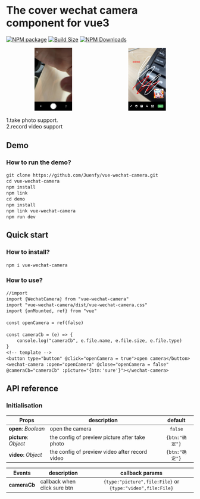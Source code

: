 The cover wechat camera component for vue3
=======================

[![NPM package][npm-img]][npm-url]
[![Build Size][build-size-img]][build-size-url]
[![NPM Downloads][npm-downloads-img]][npm-downloads-url]

<p align="center" style="display: flex">
    <a href="https://camera.juenfy.cn"><img width="40%" src="https://raw.githubusercontent.com/Juenfy/resources/refs/heads/master/camera/preview01.jpg"></a>
    <a href="https://camera.juenfy.cn"><img width="40%" src="https://raw.githubusercontent.com/Juenfy/resources/refs/heads/master/camera/preview02.jpg"></a>
</p>

1.take photo support.<br/>
2.record video support

## Demo
### How to run the demo?
```shell
git clone https://github.com/Juenfy/vue-wechat-camera.git
cd vue-wechat-camera
npm install
npm link
cd demo
npm install
npm link vue-wechat-camera
npm run dev
```

## Quick start
### How to install?
```shell
npm i vue-wechat-camera
```

### How to use?

```vue
//import
import {WechatCamera} from "vue-wechat-camera"
import "vue-wechat-camera/dist/vue-wechat-camera.css"
import {onMounted, ref} from "vue"

const openCamera = ref(false)

const cameraCb = (e) => {
    console.log("cameraCb", e.file.name, e.file.size, e.file.type)
}
<!-- template -->
<button type="button" @click="openCamera = true">open camera</button>
<wechat-camera :open="openCamera" @close="openCamera = false" @cameraCb="cameraCb" :picture="{btn:'sure'}"></wechat-camera>
```

## API reference

### Initialisation

| Props                       | description                                             |   default    |
|-----------------------------|------------------------------------------------|:------------:|
| <b>open</b>: <i>Boolean</i> | open the camera                                |   `false`    |
| <b>picture</b>: <i>Object</i> | the config of preview picture after take photo | `{btn:"确定"}` |
| <b>video</b>: <i>Object</i> | the config of preview video after record video | `{btn:"确定"}` |

| Events            | description                  |                      callback params                       |
|-------------------|------------------------------|:----------------------------------------------------------:|
| <b>cameraCb</b>     | callback when click sure btn | `{type:"picture",file:File}` or `{type:"video",file:File}` |

[npm-img]: https://img.shields.io/npm/v/vue-wechat-camera
[npm-url]: https://npmjs.org/package/vue-wechat-camera
[build-size-img]: https://img.shields.io/bundlephobia/minzip/vue-wechat-camera
[build-size-url]: https://bundlephobia.com/result?p=vue-wechat-camera
[npm-downloads-img]: https://img.shields.io/npm/dt/vue-wechat-camera
[npm-downloads-url]: https://www.npmtrends.com/vue-wechat-camera